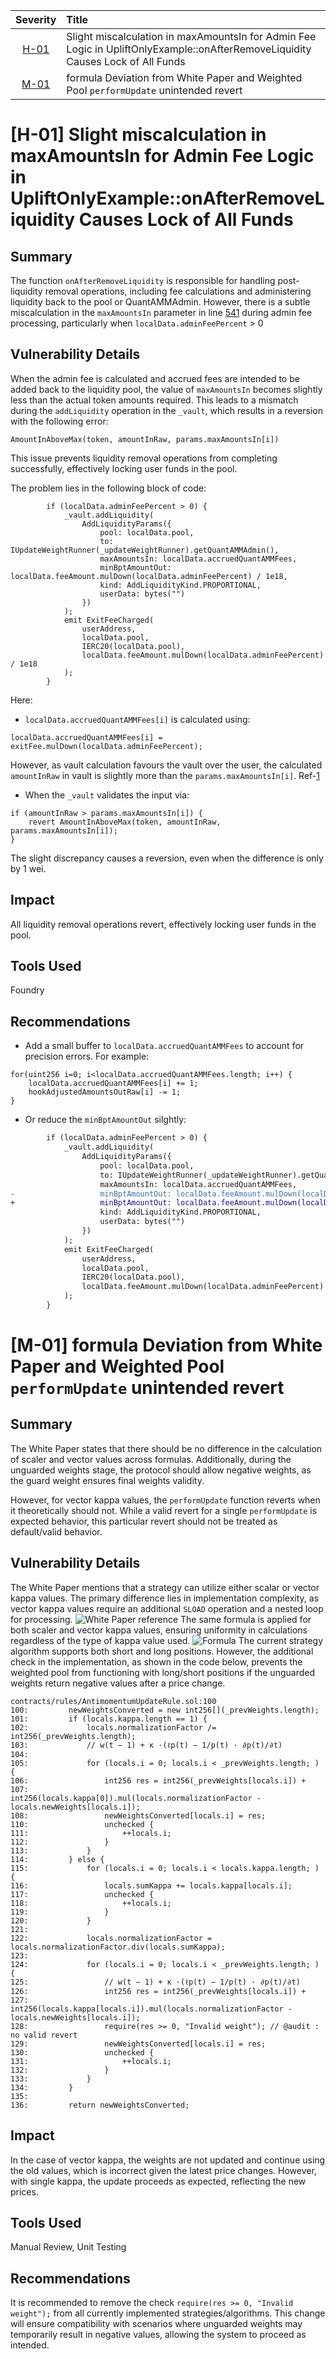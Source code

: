 | Severity | Title | 
|:--:|:---|
| [H-01](#h-01-slight-miscalculation-in-maxamountsin-for-admin-fee-logic-in-upliftonlyexampleonafterremoveliquidity-causes-lock-of-all-funds) | Slight miscalculation in maxAmountsIn for Admin Fee Logic in UpliftOnlyExample::onAfterRemoveLiquidity Causes Lock of All Funds |
| [M-01](#m-01-formula-deviation-from-white-paper-and-weighted-pool-performupdate-unintended-revert) | formula Deviation from White Paper and Weighted Pool `performUpdate` unintended revert |


# [H-01] Slight miscalculation in maxAmountsIn for Admin Fee Logic in UpliftOnlyExample::onAfterRemoveLiquidity Causes Lock of All Funds
## Summary

The function `onAfterRemoveLiquidity` is responsible for handling post-liquidity removal operations, including fee calculations and administering liquidity back to the pool or QuantAMMAdmin. However, there is a subtle miscalculation in the `maxAmountsIn` parameter in line [541](https://github.com/Cyfrin/2024-12-quantamm/blob/a775db4273eb36e7b4536c5b60207c9f17541b92/pkg/pool-hooks/contracts/hooks-quantamm/UpliftOnlyExample.sol#L541) during admin fee processing, particularly when `localData.adminFeePercent` > 0

## Vulnerability Details

When the admin fee is calculated and accrued fees are intended to be added back to the liquidity pool, the value of `maxAmountsIn` becomes slightly less than the actual token amounts required. This leads to a mismatch during the `addLiquidity` operation in the `_vault`, which results in a reversion with the following error:

```solidity
AmountInAboveMax(token, amountInRaw, params.maxAmountsIn[i])
```

This issue prevents liquidity removal operations from completing successfully, effectively locking user funds in the pool.

The problem lies in the following block of code:

```solidity
        if (localData.adminFeePercent > 0) {
            _vault.addLiquidity(
                AddLiquidityParams({
                    pool: localData.pool,
                    to: IUpdateWeightRunner(_updateWeightRunner).getQuantAMMAdmin(),
                    maxAmountsIn: localData.accruedQuantAMMFees,
                    minBptAmountOut: localData.feeAmount.mulDown(localData.adminFeePercent) / 1e18,
                    kind: AddLiquidityKind.PROPORTIONAL,
                    userData: bytes("")
                })
            );
            emit ExitFeeCharged(
                userAddress,
                localData.pool,
                IERC20(localData.pool),
                localData.feeAmount.mulDown(localData.adminFeePercent) / 1e18
            );
        }
```

Here:

* `localData.accruedQuantAMMFees[i]` is calculated using:

```solidity
localData.accruedQuantAMMFees[i] = exitFee.mulDown(localData.adminFeePercent);
```

However, as vault calculation favours the vault over the user, the calculated `amountInRaw` in vault is slightly more than the `params.maxAmountsIn[i]`. Ref-[1](https://github.com/balancer/balancer-v3-monorepo/blob/93bacf3b5f219edff6214bcf58f8fe62ec3fde33/pkg/vault/contracts/Vault.sol#L712-L715)

* When the `_vault` validates the input via:

```solidity
if (amountInRaw > params.maxAmountsIn[i]) {
    revert AmountInAboveMax(token, amountInRaw, params.maxAmountsIn[i]);
}
```

The slight discrepancy causes a reversion, even when the difference is only by 1 wei.

## Impact

All liquidity removal operations revert, effectively locking user funds in the pool.

## Tools Used

Foundry

## Recommendations

* Add a small buffer to `localData.accruedQuantAMMFees` to account for precision errors. For example:

```solidity
for(uint256 i=0; i<localData.accruedQuantAMMFees.length; i++) {
    localData.accruedQuantAMMFees[i] += 1;
    hookAdjustedAmountsOutRaw[i] -= 1;
}
```

* Or reduce the `minBptAmountOut` silghtly:

```diff
        if (localData.adminFeePercent > 0) {
            _vault.addLiquidity(
                AddLiquidityParams({
                    pool: localData.pool,
                    to: IUpdateWeightRunner(_updateWeightRunner).getQuantAMMAdmin(),
                    maxAmountsIn: localData.accruedQuantAMMFees,
-                   minBptAmountOut: localData.feeAmount.mulDown(localData.adminFeePercent) / 1e18,
+                   minBptAmountOut: localData.feeAmount.mulDown(localData.adminFeePercent) / 1e18 -1,
                    kind: AddLiquidityKind.PROPORTIONAL,
                    userData: bytes("")
                })
            );
            emit ExitFeeCharged(
                userAddress,
                localData.pool,
                IERC20(localData.pool),
                localData.feeAmount.mulDown(localData.adminFeePercent) / 1e18
            );
        }
```

# [M-01] formula Deviation from White Paper and Weighted Pool `performUpdate` unintended revert
## Summary

The White Paper states that there should be no difference in the calculation of scaler and vector values across formulas. Additionally, during the unguarded weights stage, the protocol should allow negative weights, as the guard weight ensures final weights validity.

However, for vector kappa values, the `performUpdate` function reverts when it theoretically should not. While a valid revert for a single `performUpdate` is expected behavior, this particular revert should not be treated as default/valid behavior.

## Vulnerability Details

The White Paper mentions that a strategy can utilize either scalar or vector kappa values. The primary difference lies in implementation complexity, as vector kappa values require an additional `SLOAD` operation and a nested loop for processing.
![White Paper reference](https://i.ibb.co/fQdFf2s/image.png)
The same formula is applied for both scaler and vector kappa values, ensuring uniformity in calculations regardless of the type of kappa value used.
![Formula](https://i.ibb.co/JFVpysX/image1.png\[/img]\[/url])
The current strategy algorithm supports both short and long positions. However, the additional check in the implementation, as shown in the code below, prevents the weighted pool from functioning with long/short positions if the unguarded weights return negative values after a price change.

```solidity
contracts/rules/AntimomentumUpdateRule.sol:100
100:         newWeightsConverted = new int256[](_prevWeights.length);
101:         if (locals.kappa.length == 1) {
102:             locals.normalizationFactor /= int256(_prevWeights.length);
103:             // w(t − 1) + κ ·(ℓp(t) − 1/p(t) · ∂p(t)/∂t)
104: 
105:             for (locals.i = 0; locals.i < _prevWeights.length; ) {
106:                 int256 res = int256(_prevWeights[locals.i]) +
107:                     int256(locals.kappa[0]).mul(locals.normalizationFactor - locals.newWeights[locals.i]); 
108:                 newWeightsConverted[locals.i] = res; 
110:                 unchecked {
111:                     ++locals.i;
112:                 }
113:             }
114:         } else {
115:             for (locals.i = 0; locals.i < locals.kappa.length; ) {
116:                 locals.sumKappa += locals.kappa[locals.i];
117:                 unchecked {
118:                     ++locals.i;
119:                 }
120:             }
121: 
122:             locals.normalizationFactor = locals.normalizationFactor.div(locals.sumKappa);
123:             
124:             for (locals.i = 0; locals.i < _prevWeights.length; ) {
125:                 // w(t − 1) + κ ·(ℓp(t) − 1/p(t) · ∂p(t)/∂t)
126:                 int256 res = int256(_prevWeights[locals.i]) +
127:                     int256(locals.kappa[locals.i]).mul(locals.normalizationFactor - locals.newWeights[locals.i]);
128:                 require(res >= 0, "Invalid weight"); // @audit : no valid revert
129:                 newWeightsConverted[locals.i] = res;
130:                 unchecked {
131:                     ++locals.i;
132:                 }
133:             }
134:         }
135: 
136:         return newWeightsConverted;
```

## Impact

In the case of vector kappa, the weights are not updated and continue using the old values, which is incorrect given the latest price changes. However, with single kappa, the update proceeds as expected, reflecting the new prices.

## Tools Used

Manual Review, Unit Testing

## Recommendations

It is recommended to remove the check `require(res >= 0, "Invalid weight");` from all currently implemented strategies/algorithms. This change will ensure compatibility with scenarios where unguarded weights may temporarily result in negative values, allowing the system to proceed as intended.
